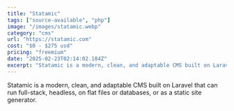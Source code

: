 ```yaml
---
title: "Statamic"
tags: ["source-available", "php"]
image: "/images/statamic.webp"
category: "cms"
url: "https://statamic.com"
cost: "$0 - $275 usd"
pricing: "freemium"
date: "2025-02-23T02:14:02.184Z"
excerpt: "Statamic is a modern, clean, and adaptable CMS built on Laravel that can run full-stack, headless, on flat files or databases, or as a static site generator."
---
```


Statamic is a modern, clean, and adaptable CMS built on Laravel that can run full-stack, headless, on flat files or databases, or as a static site generator.
